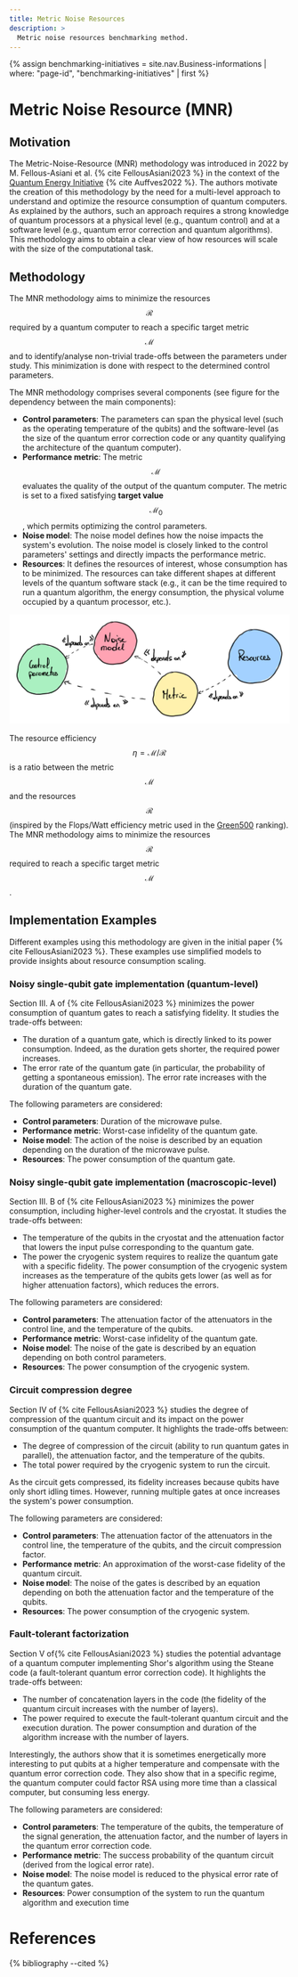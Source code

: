 ```yaml
---
title: Metric Noise Resources
description: >
  Metric noise resources benchmarking method.
---
```


{% assign benchmarking-initiatives = site.nav.Business-informations | where: "page-id", "benchmarking-initiatives" | first %}

# Metric Noise Resource (MNR)

## Motivation

The Metric-Noise-Resource (MNR) methodology was introduced in 2022 by M. Fellous-Asiani et al. {% cite FellousAsiani2023 %} in the context of the <a href="{{ benchmarking-initiatives }}#quantum-energy-initiative-qei-2022" target="_blank">Quantum Energy Initiative</a> {% cite Auffves2022 %}. The authors motivate the creation of this methodology by the need for a multi-level approach to understand and optimize the resource consumption of quantum computers. As explained by the authors, such an approach requires a strong knowledge of quantum processors at a physical level (e.g., quantum control) and at a software level (e.g., quantum error correction and quantum algorithms). This methodology aims to obtain a clear view of how resources will scale with the size of the computational task.

## Methodology

The MNR methodology aims to minimize the resources $$\mathcal{R}$$ required by a quantum computer to reach a specific target metric $$\mathcal{M}$$ and to identify/analyse non-trivial trade-offs between the parameters under study. This minimization is done with respect to the determined control parameters. 

The MNR methodology comprises several components (see figure for the dependency between the main components):
- **Control parameters**: The parameters can span the physical level (such as the operating temperature of the qubits) and the software-level (as the size of the quantum error correction code or any quantity qualifying the architecture of the quantum computer).
- **Performance metric**: The metric $$\mathcal{M}$$ evaluates the quality of the output of the quantum computer. The metric is set to a fixed satisfying **target value**  $$\mathcal{M}_0$$, which permits optimizing the control parameters. 
- **Noise model**: The noise model defines how the noise impacts the system's evolution. The noise model is closely linked to the control parameters' settings and directly impacts the performance metric.
- **Resources**: It defines the resources of interest, whose consumption has to be minimized. The resources can take different shapes at different levels of the quantum software stack (e.g., it can be the time required to run a quantum algorithm, the energy consumption, the physical volume occupied by a quantum processor, etc.).

<div class="center">
  <img src="/img/multi-level-benchmark/mnr.png" class="img-medium" alt="Component dependancy in the Metric Noise Resource (MNR) methodology."/>
</div>

The resource efficiency $$\eta = \mathcal{M} / \mathcal{R} $$ is a ratio between the metric $$\mathcal{M}$$ and the resources $$\mathcal{R}$$ (inspired by the Flops/Watt efficiency metric used in the <a href="https://top500.org/lists/green500/2025/06/" target="_blank">Green500</a> ranking). The MNR methodology aims to minimize the resources $$\mathcal{R}$$ required to reach a specific target metric $$\mathcal{M}$$.

## Implementation Examples

Different examples using this methodology are given in the initial paper {% cite FellousAsiani2023 %}. These examples use simplified models to provide insights about resource consumption scaling.

### Noisy single-qubit gate implementation (quantum-level)

Section III. A of {% cite FellousAsiani2023 %} minimizes the power consumption of quantum gates to reach a satisfying fidelity. It studies the trade-offs between:
- The duration of a quantum gate, which is directly linked to its power consumption. Indeed, as the duration gets shorter, the required power increases.
- The error rate of the quantum gate (in particular, the probability of getting a spontaneous emission). The error rate increases with the duration of the quantum gate.

The following parameters are considered:
- **Control parameters**: Duration of the microwave pulse.
- **Performance metric**: Worst-case infidelity of the quantum gate.
- **Noise model**: The action of the noise is described by an equation depending on the duration of the microwave pulse.
- **Resources**: The power consumption of the quantum gate.

### Noisy single-qubit gate implementation (macroscopic-level)

Section III. B of {% cite FellousAsiani2023 %} minimizes the power consumption, including higher-level controls and the cryostat. It studies the trade-offs between:
- The temperature of the qubits in the cryostat and the attenuation factor that lowers the input pulse corresponding to the quantum gate.
- The power the cryogenic system requires to realize the quantum gate with a specific fidelity. The power consumption of the cryogenic system increases as the temperature of the qubits gets lower (as well as for higher attenuation factors), which reduces the errors.

The following parameters are considered: 
- **Control parameters**: The attenuation factor of the attenuators in the control line, and the temperature of the qubits.
- **Performance metric**: Worst-case infidelity of the quantum gate.
- **Noise model**: The noise of the gate is described by an equation depending on both control parameters.
- **Resources**: The power consumption of the cryogenic system.

### Circuit compression degree

Section IV of {% cite FellousAsiani2023 %} studies the degree of compression of the quantum circuit and its impact on the power consumption of the quantum computer. It highlights the trade-offs between:
- The degree of compression of the circuit (ability to run quantum gates in parallel), the attenuation factor, and the temperature of the qubits.
- The total power required by the cryogenic system to run the circuit.  

As the circuit gets compressed, its fidelity increases because qubits have only short idling times. However, running multiple gates at once increases the system's power consumption.

The following parameters are considered: 
- **Control parameters**: The attenuation factor of the attenuators in the control line, the temperature of the qubits, and the circuit compression factor.
- **Performance metric**: An approximation of the worst-case fidelity of the quantum circuit.
- **Noise model**: The noise of the gates is described by an equation depending on both the attenuation factor and the temperature of the qubits.
- **Resources**: The power consumption of the cryogenic system.

### Fault-tolerant factorization

Section V  of{% cite FellousAsiani2023 %} studies the potential advantage of a quantum computer implementing Shor's algorithm using the Steane code (a fault-tolerant quantum error correction code). It highlights the trade-offs between:
- The number of concatenation layers in the code (the fidelity of the quantum circuit increases with the number of layers).
- The power required to execute the fault-tolerant quantum circuit and the execution duration. The power consumption and duration of the algorithm increase with the number of layers.

Interestingly, the authors show that it is sometimes energetically more interesting to put qubits at a higher temperature and compensate with the quantum error correction code. They also show that in a specific regime, the quantum computer could factor RSA using more time than a classical computer, but consuming less energy.

The following parameters are considered: 
- **Control parameters**: The temperature of the qubits, the temperature of the signal generation, the attenuation factor, and the number of layers in the quantum error correction code.
- **Performance metric**: The success probability of the quantum circuit (derived from the logical error rate).
- **Noise model**: The noise model is reduced to the physical error rate of the quantum gates.
- **Resources**: Power consumption of the system to run the quantum algorithm and execution time

# References
{% bibliography --cited %}